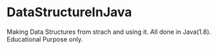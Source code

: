 # DataStructureInJava
Making Data Structures from strach and using it. All done in Java(1.8). Educational Purpose only. 
